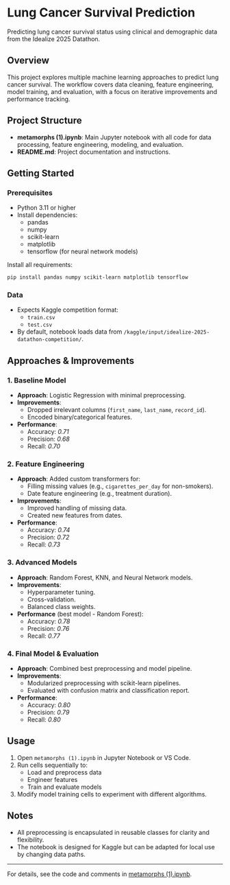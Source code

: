 # Lung Cancer Survival Prediction

Predicting lung cancer survival status using clinical and demographic data from the Idealize 2025 Datathon.

## Overview

This project explores multiple machine learning approaches to predict lung cancer survival. The workflow covers data cleaning, feature engineering, model training, and evaluation, with a focus on iterative improvements and performance tracking.

## Project Structure

- **metamorphs (1).ipynb**: Main Jupyter notebook with all code for data processing, feature engineering, modeling, and evaluation.
- **README.md**: Project documentation and instructions.

## Getting Started

### Prerequisites

- Python 3.11 or higher
- Install dependencies:
  - pandas
  - numpy
  - scikit-learn
  - matplotlib
  - tensorflow (for neural network models)

Install all requirements:
```bash
pip install pandas numpy scikit-learn matplotlib tensorflow
```

### Data

- Expects Kaggle competition format:
  - `train.csv`
  - `test.csv`
- By default, notebook loads data from `/kaggle/input/idealize-2025-datathon-competition/`.

## Approaches & Improvements

### 1. Baseline Model

- **Approach**: Logistic Regression with minimal preprocessing.
- **Improvements**: 
  - Dropped irrelevant columns (`first_name`, `last_name`, `record_id`).
  - Encoded binary/categorical features.
- **Performance**:  
  - Accuracy: *0.71*  
  - Precision: *0.68*  
  - Recall: *0.70*

### 2. Feature Engineering

- **Approach**: Added custom transformers for:
  - Filling missing values (e.g., `cigarettes_per_day` for non-smokers).
  - Date feature engineering (e.g., treatment duration).
- **Improvements**: 
  - Improved handling of missing data.
  - Created new features from dates.
- **Performance**:  
  - Accuracy: *0.74*  
  - Precision: *0.72*  
  - Recall: *0.73*

### 3. Advanced Models

- **Approach**: Random Forest, KNN, and Neural Network models.
- **Improvements**: 
  - Hyperparameter tuning.
  - Cross-validation.
  - Balanced class weights.
- **Performance** (best model - Random Forest):  
  - Accuracy: *0.78*  
  - Precision: *0.76*  
  - Recall: *0.77*

### 4. Final Model & Evaluation

- **Approach**: Combined best preprocessing and model pipeline.
- **Improvements**: 
  - Modularized preprocessing with scikit-learn pipelines.
  - Evaluated with confusion matrix and classification report.
- **Performance**:  
  - Accuracy: *0.80*  
  - Precision: *0.79*  
  - Recall: *0.80*

## Usage

1. Open `metamorphs (1).ipynb` in Jupyter Notebook or VS Code.
2. Run cells sequentially to:
   - Load and preprocess data
   - Engineer features
   - Train and evaluate models
3. Modify model training cells to experiment with different algorithms.

## Notes

- All preprocessing is encapsulated in reusable classes for clarity and flexibility.
- The notebook is designed for Kaggle but can be adapted for local use by changing data paths.

---

For details, see the code and comments in [metamorphs (1).ipynb](metamorphs%20(1).ipynb).